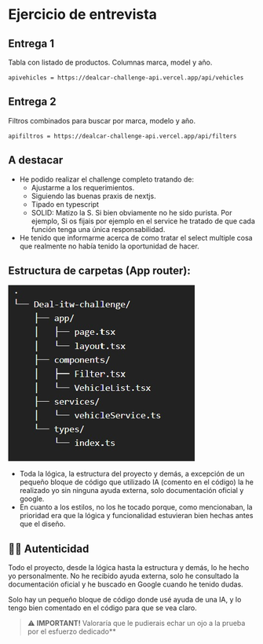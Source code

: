# Ejercicio de entrevista

## Entrega 1
Tabla con listado de productos. Columnas marca, model y año.

```
apivehicles = https://dealcar-challenge-api.vercel.app/api/vehicles
```

## Entrega 2
Filtros combinados para buscar por marca, modelo y año.

```
apifiltros = https://dealcar-challenge-api.vercel.app/api/filters 
```

## A destacar
- He podido realizar el challenge completo tratando de: 
  - Ajustarme a los requerimientos.
  - Siguiendo las buenas praxis de nextjs. 
  - Tipado en typescript
  - SOLID: Matizo la S. Si bien obviamente no he sido purista. Por ejemplo, Si os fijais por ejemplo en el service he tratado de que cada función tenga una única responsabilidad.
- He tenido que informarme acerca de como tratar el select multiple cosa que realmente no había tenido la oportunidad de hacer.

## Estructura de carpetas (App router): 

![Estructura Carpetas](/public/dealcarChallenge.jpg)

- Toda la lógica, la estructura del proyecto y demás, a excepción de un pequeño bloque de código que utilizado IA (comento en el código) la he realizado yo sin ninguna ayuda externa, solo documentación oficial y google.
- En cuanto a los estilos, no los he tocado porque, como mencionaban, la prioridad era que la lógica y funcionalidad estuvieran bien hechas antes que el diseño.

## 🕵🏻 Autenticidad

Todo el proyecto, desde la lógica hasta la estructura y demás, lo he hecho yo personalmente. No he recibido ayuda externa, solo he consultado la documentación oficial y he buscado en Google cuando he tenido dudas.

Solo hay un pequeño bloque de código donde usé ayuda de una IA, y lo tengo bien comentado en el código para que se vea claro.


> ⚠️ **IMPORTANT!**
> Valoraría que le pudierais echar un ojo a la prueba por el esfuerzo dedicado**
